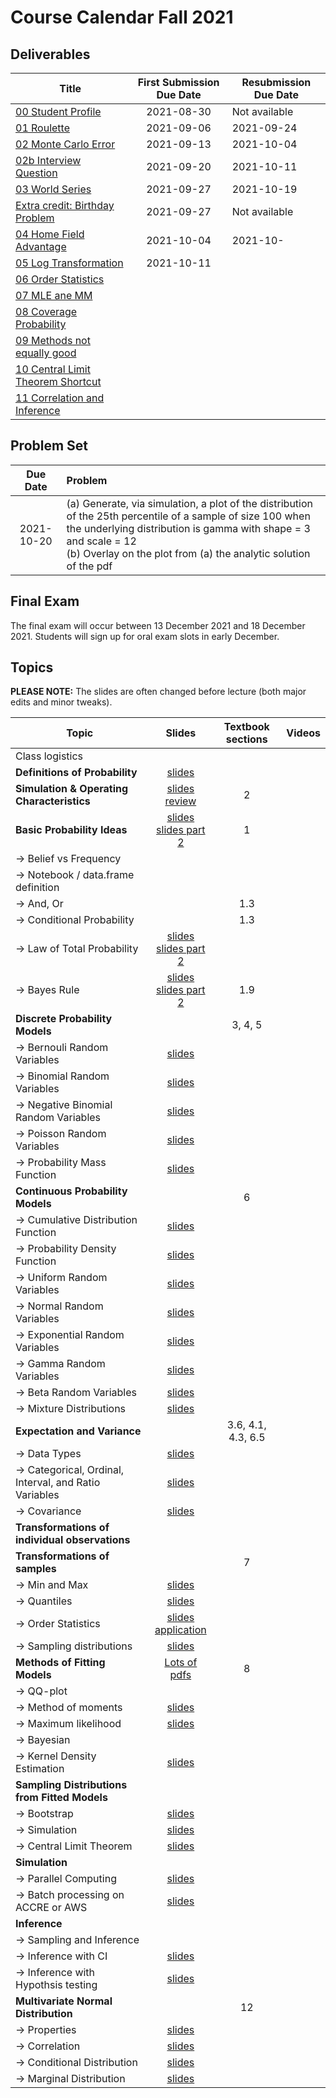 # Course Calendar Fall 2021

## Deliverables

| Title | First Submission Due Date | Resubmission Due Date |
|---|:---:|---|
| <a class = "callink" href = "https://github.com/thomasgstewart/data-science-5620-fall-2021/blob/master/deliverables/00-getting-started.md">00 Student Profile</a> | 2021-08-30 | Not available |
| <a class = 'callink' href ='https://github.com/thomasgstewart/data-science-5620-Fall-2021/blob/master/deliverables/01-roulette.md'>01 Roulette</a> | 2021-09-06  | 2021-09-24 |
| <a class = 'callink' href ='https://github.com/thomasgstewart/data-science-5620-Fall-2021/blob/master/deliverables/02-monte-carlo-error.md'>02 Monte Carlo Error</a> | 2021-09-13 | 2021-10-04 |
| <a class = 'callink' href ='https://github.com/thomasgstewart/data-science-5620-Fall-2021/blob/master/deliverables/02b-interview-question.md'>02b Interview Question</a> | 2021-09-20| 2021-10-11 |
| <a class = 'callink' href ='https://github.com/thomasgstewart/data-science-5620-Fall-2021/blob/master/deliverables/03-probability-calcs.md'>03 World Series</a> | 2021-09-27 | 2021-10-19 |
| <a class = 'callink' href ='https://github.com/thomasgstewart/data-science-5620-Fall-2021/blob/master/deliverables/EC1-birthday-problem.md'>Extra credit: Birthday Problem</a> | 2021-09-27  | Not available |
| <a class = 'callink' href ='https://github.com/thomasgstewart/data-science-5620-Fall-2021/blob/master/deliverables/04-world-series-home-field.md'>04 Home Field Advantage</a> | 2021-10-04 | 2021-10- |
| <a class = 'callink' href ='https://github.com/thomasgstewart/data-science-5620-fall-2021/blob/master/deliverables/05-log-transformation.md'>05 Log Transformation</a> | 2021-10-11 |  |
| <a class = 'callink' href ='https://github.com/thomasgstewart/data-science-5620-fall-2021/blob/master/deliverables/06-order-statistics.md'>06 Order Statistics</a> |  |  |
| <a class = 'callink' href ='https://github.com/thomasgstewart/data-science-5620-fall-2021/blob/master/deliverables/07-mle-mm.md'>07 MLE ane MM</a> |  |  |
| <a class = 'callink' href ='https://github.com/thomasgstewart/data-science-5620-fall-2021/blob/master/deliverables/08-coverage-probability.md'>08 Coverage Probability</a> |  |  |
| <a class = 'callink' href ='https://github.com/thomasgstewart/data-science-5620-fall-2021/blob/master/deliverables/09-method-comparison.md'>09 Methods not equally good</a> |  |  |
|<a class = 'callink' href ='https://github.com/thomasgstewart/data-science-5620-fall-2021/blob/master/deliverables/10-clt.md'>10 Central Limit Theorem Shortcut</a>|  |  |
|<a class = 'callink' href ='https://github.com/thomasgstewart/data-science-5620-fall-2021/blob/master/deliverables/11-mvn.md'>11 Correlation and Inference</a> |  |  |

## Problem Set

| Due Date | Problem |
|:---:|:---|
| 2021-10-20 | (a) Generate, via simulation, a plot of the distribution of the 25th percentile of a sample of size 100 when the underlying distribution is gamma with shape = 3 and scale = 12 <br> (b) Overlay on the plot from (a) the analytic solution of the pdf |

## Final Exam

The final exam will occur between 13 December 2021 and 18 December 2021.  Students will sign up for oral exam slots in early December.

## Topics

**PLEASE NOTE:** The slides are often changed before lecture (both major edits and minor tweaks).  

| Topic | Slides | Textbook sections | Videos |
|---|:---:|:---:|---|
| Class logistics | | | |
| **Definitions of Probability** | [slides](https://biostatdata.app.vumc.org/tgs/01-probability-definition-slides.html)  | | |
| **Simulation & Operating Characteristics** | <a class = 'callink' href ='https://biostatdata.app.vumc.org/tgs/01-simulation-slides.html'>slides</a><br>[review](https://biostatdata.app.vumc.org/tgs/02-simulation-review-slides.html) | 2 |  |
| **Basic Probability Ideas** | [slides](https://biostatdata.app.vumc.org/tgs/03-probability-basics-slides.html) <br> [slides part 2](https://biostatdata.app.vumc.org/tgs/04-probability-basics-part2-slides.html) | 1 |  |
|  → Belief vs Frequency  | | | |
|  → Notebook / data.frame definition  | | | |
|  → And, Or  | | 1.3 | |
|  → Conditional Probability | | 1.3 | |
|  → Law of Total Probability | [slides](./lectures/04-probability-bayes-rule.pdf) <br> [slides part 2](./lectures/04-more-bayes.pdf)|
|  → Bayes Rule | [slides](./lectures/04-probability-bayes-rule.pdf) <br> [slides part 2](./lectures/04-more-bayes.pdf) | 1.9 |  |
| **Discrete Probability Models** | | 3, 4, 5 | |
| → Bernouli Random Variables | [slides](https://biostatdata.app.vumc.org/tgs/05-binomial-prob.html) | |  |
| → Binomial Random Variables | [slides](https://biostatdata.app.vumc.org/tgs/05-binomial-prob.html)| |  |
| → Negative Binomial Random Variables | [slides](https://biostatdata.app.vumc.org/tgs/05-binomial-prob.html) | | |
| → Poisson Random Variables | [slides](https://biostatdata.app.vumc.org/tgs/06-poisson.html) | | |
| → Probability Mass Function | [slides](https://biostatdata.app.vumc.org/tgs/07-pmf-cdf.html)| | |
| **Continuous Probability Models** | | 6 | |
| → Cumulative Distribution Function | [slides](https://biostatdata.app.vumc.org/tgs/08-continuous-probability-models.html) | | |
| → Probability Density Function | [slides](https://biostatdata.app.vumc.org/tgs/08-continuous-probability-models.html) | | |
| → Uniform Random Variables  | [slides](https://biostatdata.app.vumc.org/tgs/09-continuous-probability-models-part2.html)| |  |
| → Normal Random Variables  | [slides](https://biostatdata.app.vumc.org/tgs/09-continuous-probability-models-part2.html) | | |
| → Exponential Random Variables  | [slides](https://biostatdata.app.vumc.org/tgs/09-continuous-probability-models-part2.html) | | |
| → Gamma Random Variables  | [slides](https://biostatdata.app.vumc.org/tgs/09-continuous-probability-models-part2.html) | | |
| → Beta Random Variables  | [slides](https://biostatdata.app.vumc.org/tgs/09-continuous-probability-models-part2.html) | | |
| → Mixture Distributions  | [slides](https://biostatdata.app.vumc.org/tgs/09-continuous-probability-models-part2.html) | | |
| **Expectation and Variance** | | 3.6, 4.1, 4.3, 6.5  | |
| → Data Types | [slides](https://biostatdata.app.vumc.org/tgs/10-expectation-variance.html) | | |
| → Categorical, Ordinal, Interval, and Ratio Variables | [slides](https://biostatdata.app.vumc.org/tgs/10-expectation-variance.html) | | |
| → Covariance | [slides](https://biostatdata.app.vumc.org/tgs/10-expectation-variance.html) | | |
| **Transformations of individual observations** | | |  |
| **Transformations of samples** | | 7 | |
| → Min and Max | [slides](https://biostatdata.app.vumc.org/tgs/11-transformations-order-statistics.html) | | |
| → Quantiles | [slides](https://biostatdata.app.vumc.org/tgs/11-transformations-order-statistics.html) | | |
| → Order Statistics | [slides](https://biostatdata.app.vumc.org/tgs/11-transformations-order-statistics.html) <br> [application](https://biostatdata.app.vumc.org/tgs/12-applications-order-statistics.html) | | | |
| → Sampling distributions | [slides](https://biostatdata.app.vumc.org/tgs/11-transformations-order-statistics.html) | | |
| **Methods of Fitting Models** | [Lots of pdfs](https://www.desmos.com/calculator/qgpfi00qnb) | 8 | |
| → QQ-plot | | |  |
| → Method of moments | [slides](https://biostatdata.app.vumc.org/tgs/15-fitting-continuous-models-mle.html) | | |
| → Maximum likelihood | [slides](https://biostatdata.app.vumc.org/tgs/15-fitting-continuous-models-mle.html)  | | |
| → Bayesian | | | |
| → Kernel Density Estimation | [slides](https://biostatdata.app.vumc.org/tgs/14-fitting-continuous-models.html) | | |
| **Sampling Distributions from Fitted Models**| | | |
| → Bootstrap | [slides](https://biostatdata.app.vumc.org/tgs/13-bootstrap.html) | | |
| → Simulation | [slides](https://biostatdata.app.vumc.org/tgs/16-sampling-distributions-from-Fhat.html) | | |
| → Central Limit Theorem | [slides](https://biostatdata.app.vumc.org/tgs/19-normal-distribution-clt.html) | | |
| **Simulation** | | | |
| → Parallel Computing | [slides](https://biostatdata.app.vumc.org/tgs/18-parallel-processing.html) | | |
| → Batch processing on ACCRE or AWS | [slides](https://biostatdata.app.vumc.org/tgs/20-batch-processing-accre.html) | | |
| **Inference**| | | |
| → Sampling and Inference | | | |
| → Inference with CI | [slides](https://biostatdata.app.vumc.org/tgs/inference2.pdf) | | |
| → Inference with Hypothsis testing | [slides](https://biostatdata.app.vumc.org/tgs/inference2.pdf) | |  |
| **Multivariate Normal Distribution** | | 12 | |
| → Properties | [slides](https://biostatdata.app.vumc.org/tgs/21-multivariate-normal-distributions.html) | | |
| → Correlation | [slides](https://biostatdata.app.vumc.org/tgs/21-multivariate-normal-distributions.html) | | |
| → Conditional Distribution | [slides](https://biostatdata.app.vumc.org/tgs/22-multivariate-conditional-distribution.html) | | |
| → Marginal Distribution | [slides](https://biostatdata.app.vumc.org/tgs/22-multivariate-conditional-distribution.html) | | |

<!-- 
## Lecture and Office Hours Videos

| Date | Description |
|---|---|
| 2020-08-24 | [Lecture - Simulation](https://vbiostat2.app.vumc.org/index.php/s/mTEyw4YZcLp9BCq) |
| 2020-08-26 | [Lecture - Course Policies](https://vbiostat2.app.vumc.org/index.php/s/BNNBgE4frZEaQC2) |
| 2020-08-31 | [Lecture - Roulette Deliverable Review](https://vbiostat2.app.vumc.org/index.php/s/wyzQBBJooN2EZGT) |
| 2020-08-31 | [Offic Hours - Plotting budget profile over time (roulette deliverable](https://vbiostat2.app.vumc.org/index.php/s/EBRyoKNSeziZk2d) |
| 2020-09-02 | [Lecture - Probability](https://vbiostat2.app.vumc.org/index.php/s/ZTp9GkFBqHzo5oG) |
| 2020-09-04 | [Lecture - Probability part 2](https://vbiostat2.app.vumc.org/index.php/s/HPgzdztncLnHqob) |
| 2020-09-05 | [Deliverable - Absolute and relative error](https://vbiostat2.app.vumc.org/index.php/s/29CpdaTTRicBp2p) |
| 2020-09-07 | [Lecture - Probability review](https://vbiostat2.app.vumc.org/index.php/s/pypYELcirmqzZFe) |
| 2020-09-09 | [Lecture - Bayes Rule](https://vbiostat2.app.vumc.org/index.php/s/QiGcZmD7Rk8C7k9) |
| 2020-09-11 | [Lecture - Probability practice questions](https://vbiostat2.app.vumc.org/index.php/s/W6dXZFjsop3HW8K)|
| 2020-09-11 | [Probability practice question - coin toss](https://vbiostat2.app.vumc.org/index.php/s/xRB9aMDC4AEn5di)|
| 2020-09-14 | [Lecture - Binomial, Negative binomial](https://vbiostat2.app.vumc.org/index.php/s/tfH5MayYYnaotk8) |
| 2020-09-16 | [Lecture - Binomial, Negative binomial (cont)](https://vbiostat2.app.vumc.org/index.php/s/H3wYDm89L5sp6qW) |
| 2020-09-16 | [Practice Problems - Binomial, Negative binomial](https://vbiostat2.app.vumc.org/index.php/s/ETed5MT7ycA6NQz) | 
| 2020-09-18 | [Lecture - Poisson distribution](https://vbiostat2.app.vumc.org/index.php/s/77iw36kT3YB5TfR) |
| 2020-09-21 | [Lecture - Deliverable 3 question 5](https://vbiostat2.app.vumc.org/index.php/s/HWEKG67wCAbrz9J) |
| 2020-09-23 | [Lecture - World Series distribution](https://vbiostat2.app.vumc.org/index.php/s/EmS88pZXriYTZPt) |
| 2020-09-25 | [Lecture - Continuous probability models](https://vbiostat2.app.vumc.org/index.php/s/93FxTFYLEc8LTdo) |
| 2020-09-28 | [Lecture - Uniform, Normal, Gamma, Beta, Finite Mixture](https://vbiostat2.app.vumc.org/index.php/s/MxBX2zMrHsz2RHL) |
| 2020-09-30 | [Lecture - Practice problems](https://vbiostat2.app.vumc.org/index.php/s/9GR9DyFAybmTxfZ) |
| 2020-09-30 | [Practice Problems - Uniform, Normal, Gamma, Mixture distribution](https://vbiostat2.app.vumc.org/index.php/s/qMqomiK8F7Cs55a) |
| 2020-10-02 | [Lecture - Data Types](https://vbiostat2.app.vumc.org/index.php/s/GsJdXHk5Lgo8NJH) |  
| 2020-10-05 | [Lecture - Expectation and Variance](https://vbiostat2.app.vumc.org/index.php/s/8KLXGFK9k38zyKB) |  
| 2020-10-07 | [Lecture - Covariance](https://vbiostat2.app.vumc.org/index.php/s/2kQNKji2i8FzfDC) |
| 2020-10-05 | [Lecture - Expectation and Variance](https://vbiostat2.app.vumc.org/index.php/s/8KLXGFK9k38zyKB) |  
| 2020-10-09 | [Lecture - Middle and Spread](https://vbiostat2.app.vumc.org/index.php/s/wp7ckAY7r4a688A) |
| 2020-10-10 | [Deliverable - Geometric Mean and Arithmetic Mean](https://vbiostat2.app.vumc.org/index.php/s/Na4BR9jZPCgNq2s) |
| 2020-10-12 | [Lecture - Samples](https://vbiostat2.app.vumc.org/index.php/s/SP37t3kDEmCQ3sw) |
| 2020-10-14 | [Lecture - QQ plot, application of ordinal statistics](https://vbiostat2.app.vumc.org/index.php/s/XKTL5mrqipYGMLt) |
| 2020-10-16 | [Lecture - Method of Moments](https://vbiostat2.app.vumc.org/index.php/s/wNJQqmcsrrDpqmf) |
| 2020-10-19 | [Lecture - MLE](https://vbiostat2.app.vumc.org/index.php/s/MAwTAxKLc4SSQ8F) |
| 2020-10-21 | [Lecture - MLE and MM Deliverable](https://vbiostat2.app.vumc.org/index.php/s/XW6ZcQjAMDZwaJq) |
| 2020-10-24 | [Lecture - Bootstrap](https://vbiostat2.app.vumc.org/index.php/s/k5K2qmpPxbDL2bL) |
| 2020-10-26 | [Lecture - Kernel Density Estimation](https://vbiostat2.app.vumc.org/index.php/s/3BBkLAFxESqLCXs) |
| 2020-10-28 | [Lecture - Sampling from Fitted Distributions](https://vbiostat2.app.vumc.org/index.php/s/Zbmi6Y7dFgYCGbb) |
| 2020-10-30 | [Lecture - Uniform + quantile](https://vbiostat2.app.vumc.org/index.php/s/gRbtbZPisscWWpa) |
| 2020-10-31 | [Practice Question - Quantile function for mixture distribution](https://vbiostat2.app.vumc.org/index.php/s/ycgcoPbMSicNgoQ) |
| 2020-11-02 | [Lecture - U + Q vs B + Q](https://vbiostat2.app.vumc.org/index.php/s/wcg22Y39ni48mdN) |
| 2020-11-04 | [Lecture - Breakout rooms (practice problems) ](https://vbiostat2.app.vumc.org/index.php/s/yFmWBfqkXiXWsQs) |
| 2020-11-06 | [Lecture - Parallel Computing](https://vbiostat2.app.vumc.org/index.php/s/bKoLZ66NnfiFAxG) |
| 2020-11-09 | [Lecture - CLT Shortcut](https://vbiostat2.app.vumc.org/index.php/s/5t5RperMFNKo4DA) |
| 2020-11-11 | [Lecture - CLT Shortcut continued](https://vbiostat2.app.vumc.org/index.php/s/fiPLN3pTdXRp27B) |
| 2020-11-13 | [Lecture - Sampling and Inference](https://vbiostat2.app.vumc.org/index.php/s/6Pbt7QijSmRowra) |
| 2020-11-14 | [Practice - Parallel Computing and ACCRE](https://vbiostat2.app.vumc.org/index.php/s/HGpKpjnX3NBtNi6) |
| 2020-11-16 | [Lecture - Inference with CI](https://vbiostat2.app.vumc.org/index.php/s/qa6o929zCR9agQP) |
| 2020-11-18 | [Lecture - Inference with Hypothesis Testing](https://vbiostat2.app.vumc.org/index.php/s/HnEHbeY8f9C7LKS) |
| 2020-11-20 | [Lecture - Inference with p-values](https://vbiostat2.app.vumc.org/index.php/s/tEeHi6obGmY5ePg) |
| 2020-11-30 | [Lecture - Multivariate](https://vbiostat2.app.vumc.org/index.php/s/bPzT6MorfwXknRX) |
| 2020-12-02 | [Lecture - Conditional Multivariate](https://vbiostat2.app.vumc.org/index.php/s/2wSkbWcfjDFQD39) |
| 2020-12-03 | [Office Hour - Final Exam](https://vbiostat2.app.vumc.org/index.php/s/LjdmXzFNYy3tzdN) |
| 2020-12-04 | [Office Hour - 7am](https://vbiostat2.app.vumc.org/index.php/s/M9ysHH4zoJbNFwE) |
| 2020-12-05 | [Office Hour - 10am](https://vbiostat2.app.vumc.org/index.php/s/GNLC3KzAXS5qNsz) |
| 2020-12-05 | [Office Hour - 11:30am](https://vbiostat2.app.vumc.org/index.php/s/HfNzmYGCKCFkon9) |
| 2020-12-06 | [Final Exam Hint](https://vbiostat2.app.vumc.org/index.php/s/o3BG6LCamr5cRH3) |
-->
